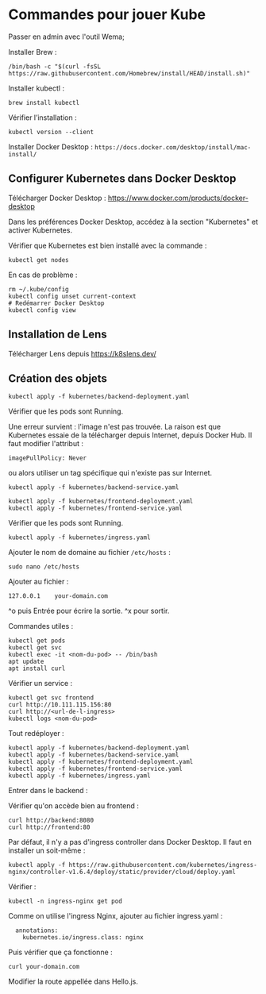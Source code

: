 # Commandes pour jouer Kube

Passer en admin avec l'outil Wema;

Installer Brew :

```
/bin/bash -c "$(curl -fsSL https://raw.githubusercontent.com/Homebrew/install/HEAD/install.sh)"
```

Installer kubectl :

```
brew install kubectl
```

Vérifier l’installation :

```
kubectl version --client
```

Installer Docker Desktop : `https://docs.docker.com/desktop/install/mac-install/`

## Configurer Kubernetes dans Docker Desktop

Télécharger Docker Desktop : https://www.docker.com/products/docker-desktop

Dans les préférences Docker Desktop, accédez à la section "Kubernetes" et activer Kubernetes.

Vérifier que Kubernetes est bien installé avec la commande :

```
kubectl get nodes
```

En cas de problème :

```
rm ~/.kube/config
kubectl config unset current-context
# Redémarrer Docker Desktop
kubectl config view
```

## Installation de Lens

Télécharger Lens depuis https://k8slens.dev/

## Création des objets

```
kubectl apply -f kubernetes/backend-deployment.yaml
```

Vérifier que les pods sont Running.

Une erreur survient : l'image n'est pas trouvée. La raison est que Kubernetes essaie de la télécharger depuis Internet, depuis Docker Hub. Il faut modifier l'attribut :

```
imagePullPolicy: Never
```

ou alors utiliser un tag spécifique qui n'existe pas sur Internet.

```
kubectl apply -f kubernetes/backend-service.yaml
```

```
kubectl apply -f kubernetes/frontend-deployment.yaml
kubectl apply -f kubernetes/frontend-service.yaml
```

Vérifier que les pods sont Running.

```
kubectl apply -f kubernetes/ingress.yaml
```

Ajouter le nom de domaine au fichier `/etc/hosts` :

```
sudo nano /etc/hosts
```

Ajouter au fichier :

```
127.0.0.1    your-domain.com
```

^o puis Entrée pour écrire la sortie.
^x pour sortir.


Commandes utiles :

```
kubectl get pods
kubectl get svc
kubectl exec -it <nom-du-pod> -- /bin/bash
apt update
apt install curl
```


Vérifier un service :

```
kubectl get svc frontend
curl http://10.111.115.156:80
curl http://<url-de-l-ingress>
kubectl logs <nom-du-pod>
```

Tout redéployer :

```
kubectl apply -f kubernetes/backend-deployment.yaml
kubectl apply -f kubernetes/backend-service.yaml
kubectl apply -f kubernetes/frontend-deployment.yaml
kubectl apply -f kubernetes/frontend-service.yaml
kubectl apply -f kubernetes/ingress.yaml
```

Entrer dans le backend :

Vérifier qu'on accède bien au frontend :

```
curl http://backend:8080
curl http://frontend:80
```

Par défaut, il n'y a pas d'ingress controller dans Docker Desktop. Il faut en installer un soit-même :

```
kubectl apply -f https://raw.githubusercontent.com/kubernetes/ingress-nginx/controller-v1.6.4/deploy/static/provider/cloud/deploy.yaml
```

Vérifier :

```
kubectl -n ingress-nginx get pod
```

Comme on utilise l'ingress Nginx, ajouter au fichier ingress.yaml :

```
  annotations:
    kubernetes.io/ingress.class: nginx
```

Puis vérifier que ça fonctionne :

```
curl your-domain.com
```

Modifier la route appellée dans Hello.js.
